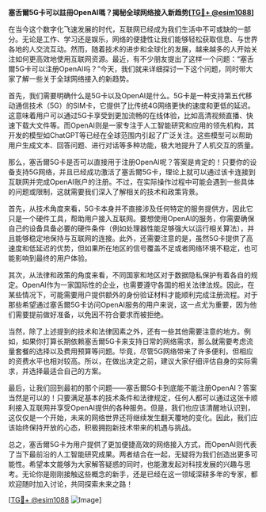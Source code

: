 **塞舌爾5G卡可以註冊OpenAI嗎？揭秘全球网络接入新趋势[[TG💪+ @esim1088](https://t.me/s/esim1088)]**

在当今这个数字化飞速发展的时代，互联网已经成为我们生活中不可或缺的一部分。无论是工作、学习还是娱乐，网络的便捷性让我们能够轻松获取信息、与世界各地的人交流互动。然而，随着技术的进步和全球化的发展，越来越多的人开始关注如何更高效地使用互联网资源。最近，有不少朋友提出了这样一个问题：“塞舌爾5G卡可以注册OpenAI吗？”今天，我们就来详细探讨一下这个问题，同时带大家了解一些关于全球网络接入的新趋势。

首先，我们需要明确什么是5G卡以及OpenAI是什么。5G卡是一种支持第五代移动通信技术（5G）的SIM卡，它提供了比传统4G网络更快的速度和更低的延迟。这意味着用户可以通过5G卡享受到更加流畅的在线体验，比如高清视频直播、快速下载大文件等。而OpenAI则是一家专注于人工智能研究和应用的领先机构，其开发的模型如ChatGPT等已经在全球范围内引起了广泛关注。这些模型可以帮助用户生成文本、回答问题、进行对话等多种功能，极大地提升了人机交互的质量。

那么，塞舌爾5G卡是否可以直接用于注册OpenAI呢？答案是肯定的！只要你的设备支持5G网络，并且已经成功激活了塞舌爾5G卡，理论上就可以通过该卡连接到互联网并完成OpenAI账户的注册。不过，在实际操作过程中可能会遇到一些具体的问题或限制，这就需要我们深入了解相关的技术和政策背景。

首先，从技术角度来看，5G卡本身并不直接涉及任何特定的服务提供方，因此它只是一个硬件工具，帮助用户接入互联网。要想使用OpenAI的服务，你需要确保自己的设备具备必要的硬件条件（例如处理器性能足够强大以运行相关算法），并且能够稳定地保持与互联网的连接。此外，还需要注意的是，虽然5G卡提供了高速度和低延迟的优势，但如果所在地区的信号覆盖不足或者网络环境不稳定，也可能影响到最终的用户体验。

其次，从法律和政策的角度来看，不同国家和地区对于数据隐私保护有着各自的规定。OpenAI作为一家国际性的企业，也需要遵守各国的相关法律法规。因此，在某些情况下，可能需要用户提供额外的身份验证材料才能顺利完成注册流程。对于那些希望通过塞舌爾5G卡访问OpenAI服务的用户来说，这一点尤为重要，因为他们需要提前做好准备，以免因不符合要求而被拒绝。

当然，除了上述提到的技术和法律因素之外，还有一些其他需要注意的地方。例如，如果你打算长期依赖塞舌爾5G卡来支持日常的网络需求，那么就需要考虑流量套餐的选择以及费用预算等问题。毕竟，尽管5G网络带来了许多便利，但相应的资费水平也相对较高。所以，在做出决定之前，建议大家仔细评估自身的实际需求，并选择最适合自己的方案。

最后，让我们回到最初的那个问题——塞舌爾5G卡到底能不能注册OpenAI？答案当然是可以的！只要满足基本的技术条件和法律规定，任何人都可以通过这张卡顺利接入互联网并享受OpenAI提供的各种服务。但是，我们也应该清醒地认识到，这仅仅是一个开始，未来的网络世界还将继续发生翻天覆地的变化。因此，我们应该始终保持开放的心态，积极拥抱新技术带来的机遇与挑战。

总之，塞舌爾5G卡为用户提供了更加便捷高效的网络接入方式，而OpenAI则代表了当下最前沿的人工智能研究成果。两者结合在一起，无疑将为我们创造出更多可能性。希望本文能够为大家解答疑惑的同时，也能激发起对科技发展的兴趣与思考。无论你是刚刚接触这些概念的新手，还是已经在这一领域深耕多年的专家，都欢迎随时加入讨论，共同探索未来之路！

[[TG💪+ @esim1088](https://t.me/s/esim1088) ![Image](https://i.postimg.cc/4NQfJmqS/Snipaste-2025-05-13-00-14-12.png)]